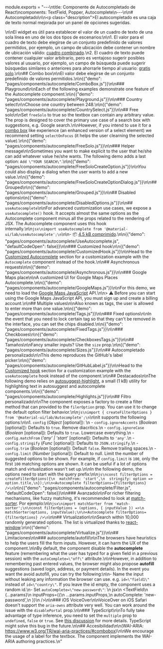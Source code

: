 module.exports = "---\ntitle: Componente de Autocompletado de React\ncomponents: TextField, Popper, Autocomplete\n---\n\n# Autocompletado\n\n<p class=\"description\">El autocompletado es una caja de texto normal mejorada por un panel de opciones sugeridas.</p>\n\nEl widget es útil para establecer el valor de un cuadro de texto de una sola línea en uno de los dos tipos de escenarios:\n\n1. El valor para el cuadro de texto debe elegirse de un conjunto predefinido de valores permitidos, por ejemplo, un campo de ubicación debe contener un nombre de ubicación válido: [cuadro combinado](#combo-box).\n2. El cuadro de texto puede contener cualquier valor arbitrario, pero es ventajoso sugerir posibles valores al usuario, por ejemplo, un campo de búsqueda puede sugerir búsquedas similares o anteriores para ahorrarle tiempo al usuario: [gratis solo](#free-solo).\n\n## Combo box\n\nEl valor debe elegirse de un conjunto predefinido de valores permitidos.\n\n{{\"demo\": \"pages/components/autocomplete/ComboBox.js\"}}\n\n### Playground\n\nEach of the following examples demonstrate one feature of the Autocomplete component.\n\n{{\"demo\": \"pages/components/autocomplete/Playground.js\"}}\n\n### Country select\n\nChoose one country between 248.\n\n{{\"demo\": \"pages/components/autocomplete/CountrySelect.js\"}}\n\n## Free solo\n\nSet `freeSolo` to true so the textbox can contain any arbitrary value. The prop is designed to cover the primary use case of a search box with suggestions, e.g. Google search.\n\nHowever, if you intend to use it for a [combo box](#combo-box) like experience (an enhanced version of a select element) we recommend setting `selectOnFocus` (it helps the user clearning the selected value).\n\n{{\"demo\": \"pages/components/autocomplete/FreeSolo.js\"}}\n\n### Helper message\n\nSometimes you want to make explicit to the user that he/she can add whatever value he/she wants. The following demo adds a last option: `Add \"YOUR SEARCH\"`.\n\n{{\"demo\": \"pages/components/autocomplete/FreeSoloCreateOption.js\"}}\n\nYou could also display a dialog when the user wants to add a new value.\n\n{{\"demo\": \"pages/components/autocomplete/FreeSoloCreateOptionDialog.js\"}}\n\n## Grouped\n\n{{\"demo\": \"pages/components/autocomplete/Grouped.js\"}}\n\n## Disabled options\n\n{{\"demo\": \"pages/components/autocomplete/DisabledOptions.js\"}}\n\n## `useAutocomplete`\n\nFor advanced customization use cases, we expose a `useAutocomplete()` hook. It accepts almost the same options as the Autocomplete component minus all the props related to the rendering of JSX. The Autocomplete component uses this hook internally.\n\n```jsx\nimport useAutocomplete from '@material-ui/lab/useAutocomplete';\n```\n\n- 📦 [4.5 kB comprimido](/size-snapshot).\n\n{{\"demo\": \"pages/components/autocomplete/UseAutocomplete.js\", \"defaultCodeOpen\": false}}\n\n### Customized hook\n\n{{\"demo\": \"pages/components/autocomplete/CustomizedHook.js\"}}\n\nHead to the [Customized Autocomplete](#customized-autocomplete) section for a customization example with the `Autocomplete` component instead of the hook.\n\n## Asynchronous requests\n\n{{\"demo\": \"pages/components/autocomplete/Asynchronous.js\"}}\n\n### Google Maps place\n\nA customized UI for Google Maps Places Autocomplete.\n\n{{\"demo\": \"pages/components/autocomplete/GoogleMaps.js\"}}\n\nFor this demo, we need to load the [Google Maps JavaScript](https://developers.google.com/maps/documentation/javascript/tutorial) API.\n\n> ⚠️ Before you can start using the Google Maps JavaScript API, you must sign up and create a billing account.\n\n## Multiple values\n\nAlso known as tags, the user is allowed to enter more than one value.\n\n{{\"demo\": \"pages/components/autocomplete/Tags.js\"}}\n\n### Fixed options\n\nIn the event that you need to lock certain tag so that they can't be removed in the interface, you can set the chips disabled.\n\n{{\"demo\": \"pages/components/autocomplete/FixedTags.js\"}}\n\n### Checkboxes\n\n{{\"demo\": \"pages/components/autocomplete/CheckboxesTags.js\"}}\n\n## Tamaños\n\nFancy smaller inputs? Use the `size` prop.\n\n{{\"demo\": \"pages/components/autocomplete/Sizes.js\"}}\n\n## Autocompletado personalizado\n\nThis demo reproduces the GitHub's label picker:\n\n{{\"demo\": \"pages/components/autocomplete/GitHubLabel.js\"}}\n\nHead to the [Customized hook](#customized-hook) section for a customization example with the `useAutocomplete` hook instead of the component.\n\n## Destacados\n\nThe following demo relies on [autosuggest-highlight](https://github.com/moroshko/autosuggest-highlight), a small (1 kB) utility for highlighting text in autosuggest and autocomplete components.\n\n{{\"demo\": \"pages/components/autocomplete/Highlights.js\"}}\n\n## Filtro personalizado\n\nThe component exposes a factory to create a filter method that can provided to the `filerOption` prop. You can use it to change the default option filter behavior.\n\n```js\nimport { createFilterOptions } from '@material-ui/lab/Autocomplete';\n```\n\nIt supports the following options:\n\n1. `config` (*Object* [optional]): \n  - `config.ignoreAccents` (*Boolean* [optional]): Defaults to `true`. Remove diacritics.\n  - `config.ignoreCase` (*Boolean* [optional]): Defaults to `true`. Lowercase everything.\n  - `config.matchFrom` (*'any' | 'start'* [optional]): Defaults to `'any'`.\n  - `config.stringify` (*Func* [optional]): Defaults to `JSON.stringify`.\n  - `config.trim` (*Boolean* [optional]): Default `false`. Remove trailing spaces.\n  - `config.limit` (*Number* [optional]): Default to null. Limit the number of suggested options to be shown. For example, if `config.limit` is `100`, only the first `100` matching options are shown. It can be useful if a lot of options match and virtualization wasn't set up.\n\nIn the following demo, the options need to start with the query prefix:\n\n```js\nconst filterOptions = createFilterOptions({\n  matchFrom: 'start',\n  stringify: option => option.title,\n});\n\n<Autocomplete filterOptions={filterOptions} />\n```\n\n{{\"demo\": \"pages/components/autocomplete/Filter.js\", \"defaultCodeOpen\": false}}\n\n### Avanzado\n\nFor richer filtering mechanisms, like fuzzy matching, it's recommended to look at [match-sorter](https://github.com/kentcdodds/match-sorter). Por ejemplo:\n\n```jsx\nimport matchSorter from 'match-sorter';\n\nconst filterOptions = (options, { inputValue }) =>\n  matchSorter(options, inputValue);\n\n<Autocomplete filterOptions={filterOptions} />\n```\n\n## Virtualization\n\nSearch within 10,000 randomly generated options. The list is virtualized thanks to [react-window](https://github.com/bvaughn/react-window).\n\n{{\"demo\": \"pages/components/autocomplete/Virtualize.js\"}}\n\n## Limitaciones\n\n### autocomplete/autofill\n\nThe browsers have heuristics to help the users fill the form inputs. However, it can harm the UX of the component.\n\nBy default, the component disable the **autocomplete** feature (remembering what the user has typed for a given field in a previous session) with the `autoComplete=\"off\"` attribute.\n\nHowever, in addition to remembering past entered values, the browser might also propose **autofill** suggestions (saved login, address, or payment details). In the event you want the avoid autofill, you can try the following:\n\n- Name the input without leaking any information the browser can use. e.g. `id=\"field1\"` instead of `id=\"country\"`. If you leave the id empty, the component uses a random id.\n- Set `autoComplete=\"new-password\"`: \n        jsx\n        <TextField\n        {...params}\n        inputProps={{\n          ...params.inputProps,\n          autoComplete: 'new-password',\n        }}\n        />\n\n### iOS VoiceOver\n\nVoiceOver on iOS Safari doesn't support the `aria-owns` attribute very well. You can work around the issue with the `disablePortal` prop.\n\n### TypeScript\n\nTo fully take advantage of type inference, you need to set the `multiple` prop to `undefined`, `false` or `true`. See [this discussion](https://github.com/Foso/material-ui/pull/18854#discussion_r364215153) for more details. TypeScript might solve this bug in the future.\n\n## Accesibilidad\n\n(WAI-ARIA: https://www.w3.org/TR/wai-aria-practices/#combobox)\n\nWe encourage the usage of a label for the textbox. The component implements the WAI-ARIA authoring practices.\n"